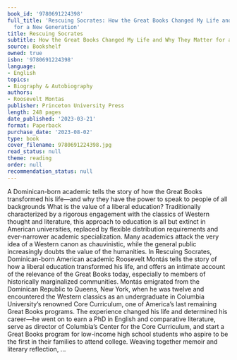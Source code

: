 ```yaml
---
book_id: '9780691224398'
full_title: 'Rescuing Socrates: How the Great Books Changed My Life and Why They Matter
  for a New Generation'
title: Rescuing Socrates
subtitle: How the Great Books Changed My Life and Why They Matter for a New Generation
source: Bookshelf
owned: true
isbn: '9780691224398'
language:
- English
topics:
- Biography & Autobiography
authors:
- Roosevelt Montas
publisher: Princeton University Press
length: 248 pages
date_published: '2023-03-21'
format: Paperback
purchase_date: '2023-08-02'
type: book
cover_filename: 9780691224398.jpg
read_status: null
theme: reading
order: null
recommendation_status: null
---
```

A Dominican-born academic tells the story of how the Great Books transformed his life—and why they have the power to speak to people of all backgrounds What is the value of a liberal education? Traditionally characterized by a rigorous engagement with the classics of Western thought and literature, this approach to education is all but extinct in American universities, replaced by flexible distribution requirements and ever-narrower academic specialization. Many academics attack the very idea of a Western canon as chauvinistic, while the general public increasingly doubts the value of the humanities. In Rescuing Socrates, Dominican-born American academic Roosevelt Montás tells the story of how a liberal education transformed his life, and offers an intimate account of the relevance of the Great Books today, especially to members of historically marginalized communities. Montás emigrated from the Dominican Republic to Queens, New York, when he was twelve and encountered the Western classics as an undergraduate in Columbia University’s renowned Core Curriculum, one of America’s last remaining Great Books programs. The experience changed his life and determined his career—he went on to earn a PhD in English and comparative literature, serve as director of Columbia’s Center for the Core Curriculum, and start a Great Books program for low-income high school students who aspire to be the first in their families to attend college. Weaving together memoir and literary reflection, ...


